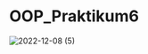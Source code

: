 # OOP_Praktikum6

![2022-12-08 (5)](https://user-images.githubusercontent.com/116379613/206455965-62242e3c-b727-43fb-a7ac-46b48ef052ef.png)
